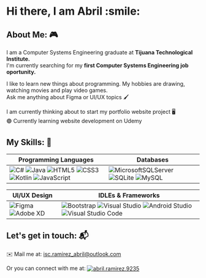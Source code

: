 <h1>Hi there, I am Abril :smile: </h1>

## About Me: :video_game:
I am a Computer Systems Engineering graduate at <b> Tijuana Technological Institute. </b>
<br> I'm currently searching for my <b> first Computer Systems Engineering job oportunity. </b>

I like to learn new things about programming. My hobbies are drawing, watching movies and play video games.
<br> Ask me anything about Figma or UI/UX topics 🖌️

I am currently thinking about to start my portfolio website project 🖥️
<br> 🟣 Currently learning website development on Udemy

## My Skills: 🥇
<div align="center">
  
| Programming Languages  | Databases |
| ------------- | ------------- |
| ![C#](https://img.shields.io/badge/c%23-%23239120.svg?style=for-the-badge&logo=csharp&logoColor=white) ![Java](https://img.shields.io/badge/java-%23ED8B00.svg?style=for-the-badge&logo=openjdk&logoColor=white) ![HTML5](https://img.shields.io/badge/html5-%23E34F26.svg?style=for-the-badge&logo=html5&logoColor=white) ![CSS3](https://img.shields.io/badge/css3-%231572B6.svg?style=for-the-badge&logo=css3&logoColor=white) ![Kotlin](https://img.shields.io/badge/kotlin-%237F52FF.svg?style=for-the-badge&logo=kotlin&logoColor=white) ![JavaScript](https://img.shields.io/badge/javascript-%23323330.svg?style=for-the-badge&logo=javascript&logoColor=%23F7DF1E)  | ![MicrosoftSQLServer](https://img.shields.io/badge/Microsoft%20SQL%20Server-CC2927?style=for-the-badge&logo=microsoft%20sql%20server&logoColor=white) ![SQLite](https://img.shields.io/badge/sqlite-%2307405e.svg?style=for-the-badge&logo=sqlite&logoColor=white) ![MySQL](https://img.shields.io/badge/mysql-4479A1.svg?style=for-the-badge&logo=mysql&logoColor=white)  |

| UI/UX Design  | IDLEs & Frameworks |
| ------------- | ------------- |
| ![Figma](https://img.shields.io/badge/figma-%23F24E1E.svg?style=for-the-badge&logo=figma&logoColor=white) ![Adobe XD](https://img.shields.io/badge/Adobe%20XD-470137?style=for-the-badge&logo=Adobe%20XD&logoColor=#FF61F6)  | ![Bootstrap](https://img.shields.io/badge/bootstrap-%238511FA.svg?style=for-the-badge&logo=bootstrap&logoColor=white) ![Visual Studio](https://img.shields.io/badge/Visual%20Studio-5C2D91.svg?style=for-the-badge&logo=visual-studio&logoColor=white) ![Android Studio](https://img.shields.io/badge/android%20studio-346ac1?style=for-the-badge&logo=android%20studio&logoColor=white) ![Visual Studio Code](https://img.shields.io/badge/Visual%20Studio%20Code-0078d7.svg?style=for-the-badge&logo=visual-studio-code&logoColor=white)  |
</div>

## Let's get in touch: 📬
✉️ Mail me at: isc.ramirez_abril@outlook.com

Or you can connect with me at: <a href="https://www.linkedin.com/in/abril-ramirez-flores-71a26b275/" target="blank"><img align="center" src="https://img.shields.io/badge/LinkedIn-0077B5?style=for-the-badge&logo=linkedin&logoColor=white" alt="abril.ramirez.9235"/></a>
